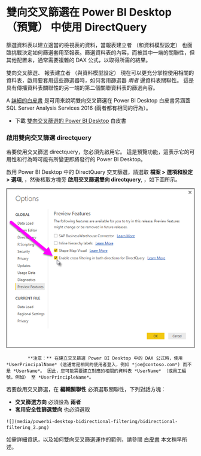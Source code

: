 <properties
   pageTitle="雙向交叉篩選在 Power BI Desktop （預覽）"
   description="啟用交叉篩選使用 Power BI Desktop 中的 DirectQuery"
   services="powerbi"
   documentationCenter=""
   authors="davidiseminger"
   manager="mblythe"
   backup=""
   editor=""
   tags=""
   qualityFocus="no"
   qualityDate=""/>

<tags
   ms.service="powerbi"
   ms.devlang="NA"
   ms.topic="article"
   ms.tgt_pltfrm="NA"
   ms.workload="powerbi"
   ms.date="09/29/2016"
   ms.author="davidi"/>

# 雙向交叉篩選在 Power BI Desktop （預覽） 中使用 DirectQuery

篩選資料表以建立適當的檢視表的資料，當報表建立者 （和資料模型設定） 也面臨挑戰決定如何篩選套用至報表。篩選資料表的內容，而被其中一端的關聯性，但其他配置未，通常需要複雜的 DAX 公式，以取得所需的結果。

雙向交叉篩選、 報表建立者 （與資料模型設定） 現在可以更充分掌控使用相關的資料表，啟用要套用這些篩選器時，如何套用篩選器 *兩者* 邊資料表關聯性。 這是具有傳播資料表關聯性的另一端的第二個關聯資料表的篩選內容。

A [詳細的白皮書](http://download.microsoft.com/download/2/7/8/2782DF95-3E0D-40CD-BFC8-749A2882E109/Bidirectional%20cross-filtering%20in%20Analysis%20Services%202016%20and%20Power%20BI.docx) 是可用來說明雙向交叉篩選在 Power BI Desktop 白皮書另涵蓋 SQL Server Analysis Services 2016 (兩者都有相同的行為）。

-   下載 [雙向交叉篩選的 Power BI Desktop](http://download.microsoft.com/download/2/7/8/2782DF95-3E0D-40CD-BFC8-749A2882E109/Bidirectional%20cross-filtering%20in%20Analysis%20Services%202016%20and%20Power%20BI.docx) 白皮書

### 啟用雙向交叉篩選 directquery

若要使用交叉篩選 directquery，您必須先啟用它。 這是預覽功能，這表示它的可用性和行為時可能有所變更即將發行的 Power BI Desktop。

啟用 Power BI Desktop 中的 DirectQuery 交叉篩選，請選取 **檔案 > 選項和設定 > 選項**, ，然後核取方塊旁 **啟用交叉篩選雙向 directquery**, ，如下圖所示。

![](media/powerbi-desktop-bidirectional-filtering/bidirectional-filtering_1.png)

> 
            **注意︰** 在建立交叉篩選 Power BI Desktop 中的 DAX 公式時，使用 *UserPrincipalName* (這通常是相同的使用者登入，例如 *joe@contoso.com*) 而不是 *UserName*。 因此，您可能需要建立對應的相關的資料表 *UserName* （或員工編號，例如） 至 *UserPrincipleName*。

若要啟用交叉篩選，在 **編輯關聯性** 必須選取關聯性，下列對話方塊︰

-    **交叉篩選方向** 必須設為 **兩者**
-    **套用安全性篩選雙向** 也必須選取

    ![](media/powerbi-desktop-bidirectional-filtering/bidirectional-filtering_2.png)

如需詳細資訊，以及如何雙向交叉篩選運作的範例，請參閱 [白皮書](http://download.microsoft.com/download/2/7/8/2782DF95-3E0D-40CD-BFC8-749A2882E109/Bidirectional%20cross-filtering%20in%20Analysis%20Services%202016%20and%20Power%20BI.docx) 本文稍早所述。
